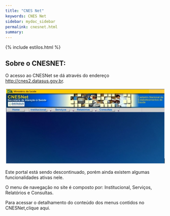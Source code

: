 ```yaml
---
title: "CNES Net"
keywords: CNES Net
sidebar: mydoc_sidebar
permalink: cnesnet.html
summary: 
---
```


{% include estilos.html %}


## Sobre o CNESNET:

O acesso ao CNESNet se dá através do endereço http://cnes2.datasus.gov.br.

![Cnes2](../images/cnesnet/cnesnet.PNG)

Este portal está sendo descontinuado, porém ainda existem algumas funcionalidades ativas nele.

O menu de navegação no site é composto por: Institucional, Serviços, Relatórios e Consultas.

Para acessar o detalhamento do conteúdo dos menus contidos no CNESNet,clique aqui.
